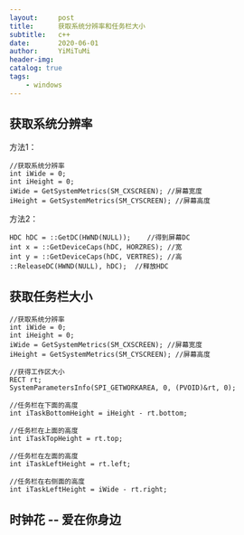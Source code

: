 ```yaml
---
layout:     post
title:      获取系统分辨率和任务栏大小
subtitle:   c++
date:       2020-06-01
author:     YiMiTuMi
header-img: 
catalog: true
tags:
    - windows
---
```


## 获取系统分辨率

方法1：

	//获取系统分辨率
	int iWide = 0;
	int iHeight = 0; 
	iWide = GetSystemMetrics(SM_CXSCREEN); //屏幕宽度 
	iHeight = GetSystemMetrics(SM_CYSCREEN); //屏幕高度

方法2：

	HDC hDC = ::GetDC(HWND(NULL));    //得到屏幕DC
	int x = ::GetDeviceCaps(hDC, HORZRES); //宽
	int y = ::GetDeviceCaps(hDC, VERTRES); //高
	::ReleaseDC(HWND(NULL), hDC);  //释放HDC

## 获取任务栏大小
	
	//获取系统分辨率
	int iWide = 0;
	int iHeight = 0; 
	iWide = GetSystemMetrics(SM_CXSCREEN); //屏幕宽度 
	iHeight = GetSystemMetrics(SM_CYSCREEN); //屏幕高度

	//获得工作区大小
	RECT rt;
	SystemParametersInfo(SPI_GETWORKAREA, 0, (PVOID)&rt, 0); 

	//任务栏在下面的高度
	int iTaskBottomHeight = iHeight - rt.bottom;  

	//任务栏在上面的高度
	int iTaskTopHeight = rt.top; 

	//任务栏在左面的高度
	int iTaskLeftHeight = rt.left;

	//任务栏在右侧面的高度
	int iTaskLeftHeight = iWide - rt.right;  

## 时钟花 -- 爱在你身边